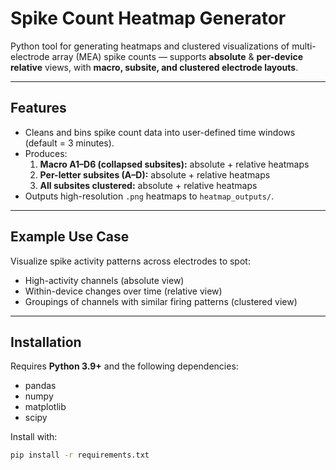 # Spike Count Heatmap Generator

Python tool for generating heatmaps and clustered visualizations of multi-electrode array (MEA) spike counts — supports **absolute** & **per-device relative** views, with **macro, subsite, and clustered electrode layouts**.

---

## Features
- Cleans and bins spike count data into user-defined time windows (default = 3 minutes).
- Produces:
  1. **Macro A1–D6 (collapsed subsites):** absolute + relative heatmaps  
  2. **Per-letter subsites (A–D):** absolute + relative heatmaps  
  3. **All subsites clustered:** absolute + relative heatmaps
- Outputs high-resolution `.png` heatmaps to `heatmap_outputs/`.

---

## Example Use Case
Visualize spike activity patterns across electrodes to spot:
- High-activity channels (absolute view)
- Within-device changes over time (relative view)
- Groupings of channels with similar firing patterns (clustered view)

---

## Installation

Requires **Python 3.9+** and the following dependencies:
- pandas  
- numpy  
- matplotlib  
- scipy  

Install with:

```bash
pip install -r requirements.txt
